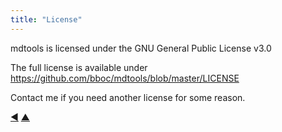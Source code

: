 ```yaml
---
title: "License"
---
```



mdtools is licensed under the GNU General Public License v3.0

The full license is available under <https://github.com/bboc/mdtools/blob/master/LICENSE>

Contact me if you need another license for some reason.


<div class="bottom-nav">
<a href="markdown-cheat-sheet.html" title="Back to: Markdown Cheat-Sheet and Theme Checker">◀</a> <a href="appendix.html" title="Up: Appendix">▲</a>
</div>
